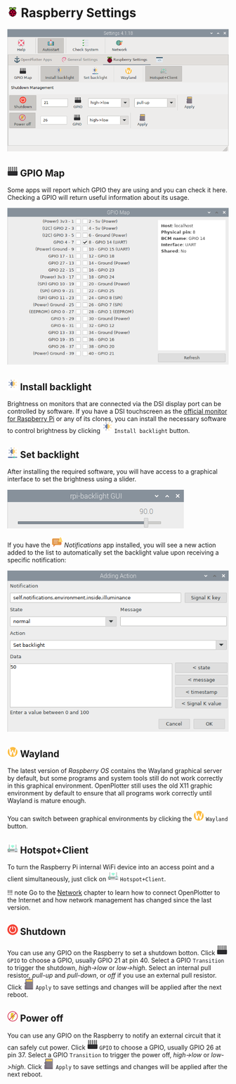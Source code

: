 # ![](img/rpi.png) Raspberry Settings

![Settings10](img/settings10.png)

## ![](img/chip.png) GPIO Map

Some apps will report which GPIO they are using and you can check it here. Checking a GPIO will return useful information about its usage.

![GPIO map](img/gpiomap.png)

## ![](img/brightness-install.png) Install backlight

Brightness on monitors that are connected via the DSI display port can be controlled by software. If you have a DSI touchscreen as the [official monitor for Raspberry Pi](https://www.raspberrypi.com/products/raspberry-pi-touch-display) or any of its clones, you can install the necessary software to control brightness by clicking ![Install backlight](img/brightness-install.png) ``Install backlight`` button.

## ![](img/brightness.png) Set backlight

After installing the required software, you will have access to a graphical interface to set the brightness using a slider.

![Set Backlight](img/setBacklight.png)

If you have the ![Notifications](../notifications/img/notifications.png) *Notifications* app installed, you will see a new action added to the list to automatically set the backlight value upon receiving a specific notification:

![Backlight Action](img/backlightAction.png)

## ![](img/wayland.png) Wayland

The latest version of *Raspberry OS* contains the Wayland graphical server by default, but some programs and system tools still do not work correctly in this graphical environment. OpenPlotter still uses the old X11 graphic environment by default to ensure that all programs work correctly until Wayland is mature enough.

You can switch between graphical environments by clicking the ![Wayland](img/wayland.png) `Wayland` button.


## ![](img/ap.png) Hotspot+Client

To turn the Raspberry Pi internal WiFi device into an access point and a client simultaneously, just click on ![Hotspot+Client](img/ap.png) `Hotspot+Client`.

!!! note
	Go to the [Network](../network/network_app.md) chapter to learn how to connect OpenPlotter to the Internet and how network management has changed since the last version.

## ![](img/shutdown.png) Shutdown

You can use any GPIO on the Raspberry to set a shutdown botton. Click ![GPIO](img/chip.png) ``GPIO`` to choose a GPIO, usually GPIO 21 at pin 40. Select a GPIO ``Transition`` to trigger the shutdown, *high->low* or *low->high*. Select an internal pull resistor, *pull-up* and *pull-down*, or *off* if you use an external pull resistor. Click ![Apply](img/apply.png) ``Apply`` to save settings and changes will be applied after the next reboot.

## ![](img/poweroff.png) Power off

You can use any GPIO on the Raspberry to notify an external circuit that it can safely cut power. Click ![GPIO](img/chip.png) ``GPIO`` to choose a GPIO, usually GPIO 26 at pin 37. Select a GPIO ``Transition`` to trigger the power off, *high->low* or *low->high*. Click ![Apply](img/apply.png) ``Apply`` to save settings and changes will be applied after the next reboot.
